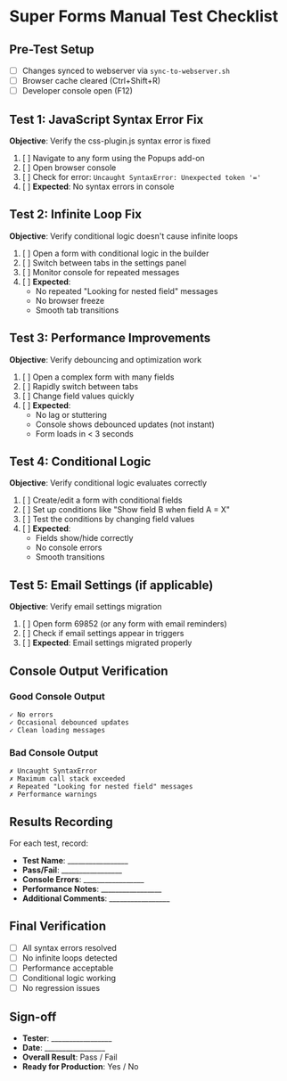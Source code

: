 # Super Forms Manual Test Checklist

## Pre-Test Setup
- [ ] Changes synced to webserver via `sync-to-webserver.sh`
- [ ] Browser cache cleared (Ctrl+Shift+R)
- [ ] Developer console open (F12)

## Test 1: JavaScript Syntax Error Fix
**Objective**: Verify the css-plugin.js syntax error is fixed

1. [ ] Navigate to any form using the Popups add-on
2. [ ] Open browser console
3. [ ] Check for error: `Uncaught SyntaxError: Unexpected token '='`
4. [ ] **Expected**: No syntax errors in console

## Test 2: Infinite Loop Fix
**Objective**: Verify conditional logic doesn't cause infinite loops

1. [ ] Open a form with conditional logic in the builder
2. [ ] Switch between tabs in the settings panel
3. [ ] Monitor console for repeated messages
4. [ ] **Expected**: 
   - No repeated "Looking for nested field" messages
   - No browser freeze
   - Smooth tab transitions

## Test 3: Performance Improvements
**Objective**: Verify debouncing and optimization work

1. [ ] Open a complex form with many fields
2. [ ] Rapidly switch between tabs
3. [ ] Change field values quickly
4. [ ] **Expected**:
   - No lag or stuttering
   - Console shows debounced updates (not instant)
   - Form loads in < 3 seconds

## Test 4: Conditional Logic
**Objective**: Verify conditional logic evaluates correctly

1. [ ] Create/edit a form with conditional fields
2. [ ] Set up conditions like "Show field B when field A = X"
3. [ ] Test the conditions by changing field values
4. [ ] **Expected**:
   - Fields show/hide correctly
   - No console errors
   - Smooth transitions

## Test 5: Email Settings (if applicable)
**Objective**: Verify email settings migration

1. [ ] Open form 69852 (or any form with email reminders)
2. [ ] Check if email settings appear in triggers
3. [ ] **Expected**: Email settings migrated properly

## Console Output Verification

### Good Console Output
```
✓ No errors
✓ Occasional debounced updates
✓ Clean loading messages
```

### Bad Console Output
```
✗ Uncaught SyntaxError
✗ Maximum call stack exceeded
✗ Repeated "Looking for nested field" messages
✗ Performance warnings
```

## Results Recording

For each test, record:
- **Test Name**: _________________
- **Pass/Fail**: _________________
- **Console Errors**: _________________
- **Performance Notes**: _________________
- **Additional Comments**: _________________

## Final Verification

- [ ] All syntax errors resolved
- [ ] No infinite loops detected
- [ ] Performance acceptable
- [ ] Conditional logic working
- [ ] No regression issues

## Sign-off
- **Tester**: _________________
- **Date**: _________________
- **Overall Result**: Pass / Fail
- **Ready for Production**: Yes / No